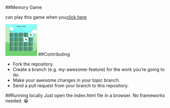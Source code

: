 ##Memory Game
<p>can play this game when you<a href="https://aaya-ahmed.github.io/memory-game/">click here</a></p>
<img src="./images/memory.png" width="100px" height="100px"/>
##Contributing
<ul>
    <li>Fork the repository.</li>
    <li>Create a branch (e.g. my-awesome-feature) for the work you’re going to do.</li>
    <li>Make your awesome changes in your topic branch.</li>
    <li>Send a pull request from your branch to this repository.</li>
</ul>
##Running locally
Just open the index.html file in a browser. No frameworks needed. 😁
